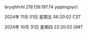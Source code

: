 brysjhhrhl 219.139.197.74 yqqlmgsycl

2024年 11月 01日 星期五 06:20:02 CST

2024年 10月 31日 星期四 22:20:02 GMT
